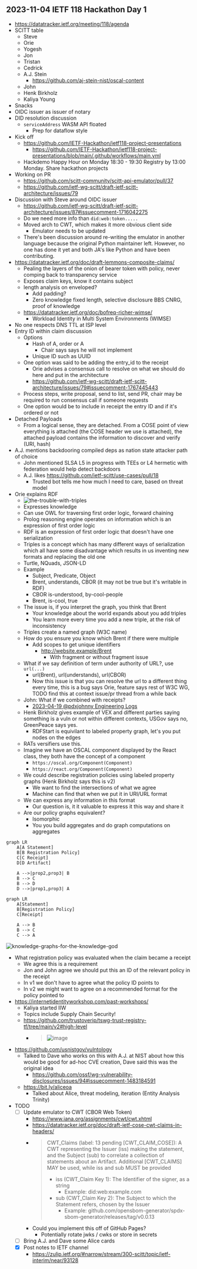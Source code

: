 ## 2023-11-04 IETF 118 Hackathon Day 1

- https://datatracker.ietf.org/meeting/118/agenda
- SCITT table
  - Steve
  - Orie
  - Yogesh
  - Jon
  - Tristan
  - Cedrick
  - A.J. Stein
    - https://github.com/aj-stein-nist/oscal-content
  - John
  - Henk Birkholz
  - Kaliya Young
- Snacks
- OIDC issuer as issuer of notary
- DID resolution discussion
  - `serviceAddress` WASM API floated
    - Prep for dataflow style
- Kick off
  - https://github.com/IETF-Hackathon/ietf118-project-presentations
    - https://github.com/IETF-Hackathon/ietf118-project-presentations/blob/main/.github/workflows/main.yml
  - Hackdemo Happy Hour on Monday 18:30 - 19:30 Registry by 13:00 Monday. Share hackathon projects
- Working on PR
  - https://github.com/scitt-community/scitt-api-emulator/pull/37
  - https://github.com/ietf-wg-scitt/draft-ietf-scitt-architecture/issues/79
- Discussion with Steve around OIDC issuer
  - https://github.com/ietf-wg-scitt/draft-ietf-scitt-architecture/issues/87#issuecomment-1716042275
  - Do we need more info than `did:web:token.....`
  - Moved arch to CWT, which makes it more obvious client side
    - Emulator needs to be updated
  - There's been discussion around re-writing the emulator in another language because the original Python maintainer left. However, no one has done it yet and both JA's like Python and have been contributing.
- https://datatracker.ietf.org/doc/draft-lemmons-composite-claims/
  - Pealing the layers of the onion of bearer token with policy, never comping back to transparency service
  - Exposes claim keys, know it contains subject
  - length analysis on enveloped?
    - Add padding?
    - Zero knowledge fixed length, selective disclosure BBS CNRG, proof of knowledge
  - https://datatracker.ietf.org/doc/bofreq-richer-wimse/
    - Workload Identity in Multi System Environments (WIMSE)
- No one respects DNS TTL at ISP level
- Entry ID within claim discussion
  - Options
    - Hash of A, order or A
      - Chair says says he will not implement
    - Unique ID such as UUID
  - One option was said to be adding the entry_id to the receipt
    - Orie advises a consensus call to resolve on what we should do here and put in the architecture
    - https://github.com/ietf-wg-scitt/draft-ietf-scitt-architecture/issues/79#issuecomment-1767445443
  - Process steps, write proposal, send to list, send PR, chair may be required to run consensus call if someone requests
  - One option would be to include in receipt the entry ID and if it's ordered or not
- Detached Payloads
  - From a logical sense, they are detached. From a COSE point of view everything is attached (the COSE header we use is attached), the attached payload contains the information to discover and verify (URI, hash)
- A.J. mentions backdooring compiled deps as nation state attacker path of choice
  - John mentioned SLSA L5 in progress with TEEs or L4 hermetic with federation would help detect backdoors
  - A.J. likes https://github.com/ietf-scitt/use-cases/pull/18
    - Trusted bot tells me how much I need to care, based on threat model
- Orie explains RDF
  - ![the-trouble-with-triples](https://github.com/intel/dffml/assets/5950433/a73fb858-3074-4a6b-8588-e6fca33c55a7)
  - Expresses knowledge
  - Can use OWL for traversing first order logic, forward chaining
  - Prolog reasoning engine operates on information which is an expression of first order logic
  - RDF is an expression of first order logic that doesn't have one serialization
  - Triples is a concept which has many different ways of serialization which all have some disadvantage which results in us inventing new formats and replacing the old one
  - Turtle, NQuads, JSON-LD
  - Example
    - Subject, Predicate, Object
    - Brent, understands, CBOR (it may not be true but it's writable in RDF)
    - CBOR is-understood, by-cool-people
    - Brent, is-cool, true
  - The issue is, if you interpret the graph, you think that Brent
    - Your knowledge about the world expands about you add triples
    - You learn more every time you add a new triple, at the risk of inconsistency
  - Triples create a named graph (W3C name)
  - How do you ensure you know which Brent if there were multiple
    - Add scopes to get unique identifiers
      - http://website.example/Brent
        - With fragment or without fragment issue
  - What if we say definition of term under authority of URL?, use `url(...)`
    - url(Brent), url(understands), url(CBOR)
    - Now this issue is that you can resolve the url to a different thing every time, this is a bug says Orie, feature says rest of W3C WG, TODO find this at context issue/pr thread from a while back
  - John: What if we combined with receipts?
    - [2023-04-19 @pdxjohnny Engineering Logs](https://github.com/intel/dffml/blob/main/docs/discussions/alice_engineering_comms/0243/reply_0000.md)
  - Henk Birkholz gives example of VEX and different parties saying something is a vuln or not within different contexts, USGov says no, GreenPeace says yes.
    - RDFStart is equivilant to labeled property graph, let's you put nodes on the edges
  - RATs versifiers use this.
  - Imagine we have an OSCAL component displayed by the React class, they both have the concept of a component
    - `https://oscal.org/Component(Component)`
    - `https://react.org/Component(Component)`
  - We could describe registration policies using labeled property graphs (Henk Birkholz says this is v2)
    - We want to find the intersections of what we agree
    - Machine can find that when we put it in URI/URL format
  - We can express any information in this format
    - Our question is, it it valuable to express it this way and share it
  - Are our policy graphs equivalent?
    - Isomorphic
    - You you build aggregates and do graph computations on aggregates

```mermaid
graph LR
    A[A Statement]
    B[B Registration Policy]
    C[C Receipt]
    D[D Artifact]

    A -->|prop2,prop3| B
    B --> C
    B --> D
    D -->|prop1,prop3| A
```


```mermaid
graph LR
    A[Statement]
    B[Registration Policy]
    C[Receipt]

    A --> B
    B --> C
    C --> A
```

![knowledge-graphs-for-the-knowledge-god](https://user-images.githubusercontent.com/5950433/222981558-0b50593a-c83f-4c6c-9aff-1b553403eac7.png)

- What registration policy was evaluated when the claim became a receipt
  - We agree this is a requirement
  - Jon and John agree we should put this an ID of the relevant policy in the receipt
  - In v1 we don't have to agree what the policy ID points to
  - In v2 we might want to agree on a recommended format for the policy pointed to
- https://internetidentityworkshop.com/past-workshops/
  - Kaliya started IIW
  - Topics include Supply Chain Security!
  - https://github.com/trustoverip/tswg-trust-registry-tf/tree/main/v2#high-level
    - > ![image](https://github.com/intel/dffml/assets/5950433/6b421096-5201-42e9-98f8-c2208fe2077c)
- https://github.com/usnistgov/vulntology
  - Talked to Dave who works on this with A.J. at NIST about how this would be good for ad-hoc CVE creation, Dave said this was the original idea
    - https://github.com/ossf/wg-vulnerability-disclosures/issues/94#issuecomment-1483184591
  - https://bit.ly/aliceoa
    - Talked about Alice, threat modeling, iteration (Entity Analysis Trinity)
- TODO
  - [ ] Update emulator to CWT (CBOR Web Token)
    - https://www.iana.org/assignments/cwt/cwt.xhtml
    - https://datatracker.ietf.org/doc/draft-ietf-cose-cwt-claims-in-headers/
    - > CWT_Claims (label: 13 pending [CWT_CLAIM_COSE]): A CWT representing the Issuer (iss) making the statement, and the Subject (sub) to correlate a collection of statements about an Artifact. Additional [CWT_CLAIMS] MAY be used, while iss and sub MUST be provided
      > - iss (CWT_Claim Key 1): The Identifier of the signer, as a string
      >   - Example: did:web:example.com
      > - sub (CWT_Claim Key 2): The Subject to which the Statement refers, chosen by the Issuer
      >   - Example: github.com/opensbom-generator/spdx-sbom-generator/releases/tag/v0.0.13
    - Could you implement this off of GitHub Pages?
      - Potentially rotate jwks / cwks or store in secrets
  - [ ] Bring A.J. and Dave some Alice cards
  - [x] Post notes to IETF channel
    - https://zulip.ietf.org/#narrow/stream/300-scitt/topic/ietf-interim/near/93128